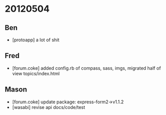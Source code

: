 # 20120504

## Ben
- [protoapp] a lot of shit



## Fred
- [forum.coke] added config.rb of compass, sass, imgs, migrated half of view topics/index.html



## Mason
- [forum.coke] update package: express-form2->v1.1.2
- [wasabi] revise api docs/code/test